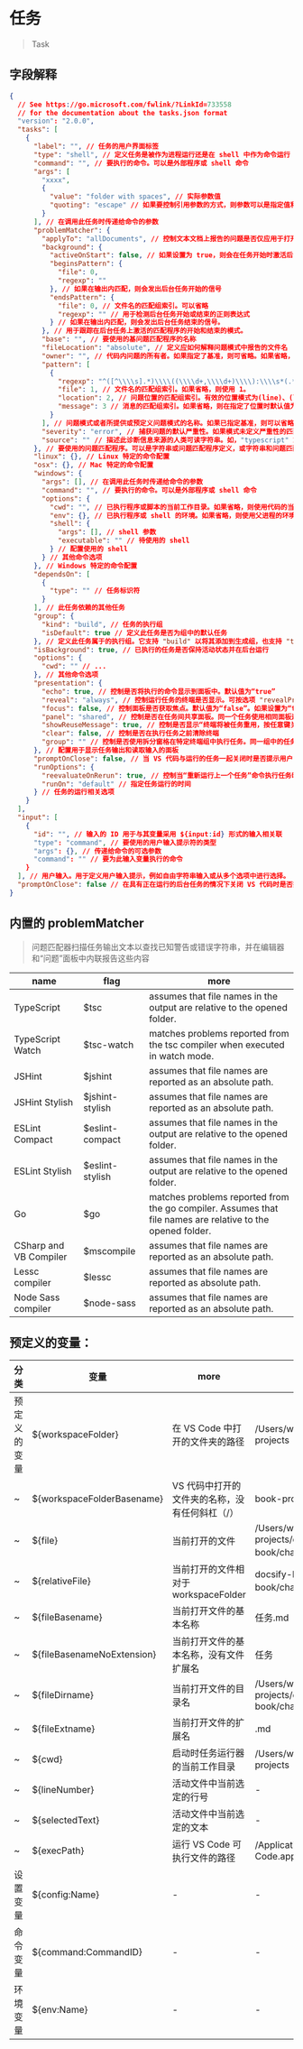 # 任务

> Task

## 字段解释

```json
{
  // See https://go.microsoft.com/fwlink/?LinkId=733558
  // for the documentation about the tasks.json format
  "version": "2.0.0",
  "tasks": [
    {
      "label": "", // 任务的用户界面标签
      "type": "shell", // 定义任务是被作为进程运行还是在 shell 中作为命令运行
      "command": "", // 要执行的命令。可以是外部程序或 shell 命令
      "args": [
        "xxxx",
        {
          "value": "folder with spaces", // 实际参数值
          "quoting": "escape" // 如果要控制引用参数的方式，则参数可以是指定值和引用样式的文字
        }
      ], // 在调用此任务时传递给命令的参数
      "problemMatcher": {
        "applyTo": "allDocuments", // 控制文本文档上报告的问题是否仅应用于打开、关闭或所有文档。
        "background": {
          "activeOnStart": false, // 如果设置为 true，则会在任务开始时激活后台监控。这相当于发出与 beginPattern 匹配的行。
          "beginsPattern": {
            "file": 0,
            "regexp": ""
          }, // 如果在输出内匹配，则会发出后台任务开始的信号
          "endsPattern": {
            "file": 0, // 文件名的匹配组索引。可以省略
            "regexp": "" // 用于检测后台任务开始或结束的正则表达式
          } // 如果在输出内匹配，则会发出后台任务结束的信号。
        }, // 用于跟踪在后台任务上激活的匹配程序的开始和结束的模式。
        "base": "", // 要使用的基问题匹配程序的名称
        "fileLocation": "absolute", // 定义应如何解释问题模式中报告的文件名
        "owner": "", // 代码内问题的所有者。如果指定了基准，则可省略。如果省略，并且未指定基准，则默认值为“外部”。
        "pattern": [
          {
            "regexp": "^([^\\\\s].*)\\\\((\\\\d+,\\\\d+)\\\\):\\\\s*(.*)$", // 用于在输出中查找错误、警告或信息的正则表达式
            "file": 1, // 文件名的匹配组索引。如果省略，则使用 1。
            "location": 2, // 问题位置的匹配组索引。有效的位置模式为(line)、(line,column)和(startLine,startColumn,endLine,endColumn)。如果省略了，将假定(line,column)。
            "message": 3 // 消息的匹配组索引。如果省略，则在指定了位置时默认值为 4，在其他情况下默认值为 5。
          }
        ], // 问题模式或者所提供或预定义问题模式的名称。如果已指定基准，则可以省略。
        "severity": "error", // 捕获问题的默认严重性。如果模式未定义严重性的匹配组，则使用。
        "source": "" // 描述此诊断信息来源的人类可读字符串。如，"typescript" 或 "super lint"。
      }, // 要使用的问题匹配程序。可以是字符串或问题匹配程序定义，或字符串和问题匹配程序数组。
      "linux": {}, // Linux 特定的命令配置
      "osx": {}, // Mac 特定的命令配置
      "windows": {
        "args": [], // 在调用此任务时传递给命令的参数
        "command": "", // 要执行的命令。可以是外部程序或 shell 命令
        "options": {
          "cwd": "", // 已执行程序或脚本的当前工作目录。如果省略，则使用代码的当前工作区根
          "env": {}, // 已执行程序或 shell 的环境。如果省略，则使用父进程的环境
          "shell": {
            "args": [], // shell 参数
            "executable": "" // 待使用的 shell
          } // 配置使用的 shell
        } // 其他命令选项
      }, // Windows 特定的命令配置
      "dependsOn": [
        {
          "type": "" // 任务标识符
        }
      ], // 此任务依赖的其他任务
      "group": {
        "kind": "build", // 任务的执行组
        "isDefault": true // 定义此任务是否为组中的默认任务
      }, // 定义此任务属于的执行组。它支持 "build" 以将其添加到生成组，也支持 "test" 以将其添加到测试组。
      "isBackground": true, // 已执行的任务是否保持活动状态并在后台运行
      "options": {
        "cwd": "" // ...
      }, // 其他命令选项
      "presentation": {
        "echo": true, // 控制是否将执行的命令显示到面板中。默认值为“true”
        "reveal": "always", // 控制运行任务的终端是否显示。可按选项 "revealProblems" 进行替代。默认设置为“始终”。
        "focus": false, // 控制面板是否获取焦点。默认值为“false”。如果设置为“true”，面板也会显示
        "panel": "shared", // 控制是否在任务间共享面板。同一个任务使用相同面板还是每次运行时新创建一个面板。
        "showReuseMessage": true, // 控制是否显示“终端将被任务重用，按任意键关闭”提示.
        "clear": false, // 控制是否在执行任务之前清除终端
        "group": "" // 控制是否使用拆分窗格在特定终端组中执行任务。同一组中的任务（由字符串值指定）将使用拆分终端来代替新的终端面板
      }, // 配置用于显示任务输出和读取输入的面板
      "promptOnClose": false, // 当 VS 代码与运行的任务一起关闭时是否提示用户
      "runOptions": {
        "reevaluateOnRerun": true, // 控制当“重新运行上一个任务”命令执行任务时是否重新评估变量
        "runOn": "default" // 指定任务运行的时间
      } // 任务的运行相关选项
    }
  ],
  "input": [
    {
      "id": "", // 输入的 ID 用于与其变量采用 ${input:id} 形式的输入相关联
      "type": "command", // 要使用的用户输入提示符的类型
      "args": {}, // 传递给命令的可选参数
      "command": "" // 要为此输入变量执行的命令
    }
  ], // 用户输入。用于定义用户输入提示，例如自由字符串输入或从多个选项中进行选择。
  "promptOnClose": false // 在具有正在运行的后台任务的情况下关闭 VS 代码时是否提示用户
}
```

## 内置的 problemMatcher

> 问题匹配器扫描任务输出文本以查找已知警告或错误字符串，并在编辑器和“问题”面板中内联报告这些内容

| name                   | flag             | more                                                                                                       |
| ---------------------- | ---------------- | ---------------------------------------------------------------------------------------------------------- |
| TypeScript             | \$tsc            | assumes that file names in the output are relative to the opened folder.                                   |
| TypeScript Watch       | \$tsc-watch      | matches problems reported from the tsc compiler when executed in watch mode.                               |
| JSHint                 | \$jshint         | assumes that file names are reported as an absolute path.                                                  |
| JSHint Stylish         | \$jshint-stylish | assumes that file names are reported as an absolute path.                                                  |
| ESLint Compact         | \$eslint-compact | assumes that file names in the output are relative to the opened folder.                                   |
| ESLint Stylish         | \$eslint-stylish | assumes that file names in the output are relative to the opened folder.                                   |
| Go                     | \$go             | matches problems reported from the go compiler. Assumes that file names are relative to the opened folder. |
| CSharp and VB Compiler | \$mscompile      | assumes that file names are reported as an absolute path.                                                  |
| Lessc compiler         | \$lessc          | assumes that file names are reported as absolute path.                                                     |
| Node Sass compiler     | \$node-sass      | assumes that file names are reported as an absolute path.                                                  |

## 预定义的变量：

| 分类         | 变量                        | more                                           | 示例                                                                                           |
| ------------ | --------------------------- | ---------------------------------------------- | ---------------------------------------------------------------------------------------------- |
| 预定义的变量 | \${workspaceFolder}         | 在 VS Code 中打开的文件夹的路径                | /Users/wangzhihui/Documents/book-projects                                                      |
| ~            | \${workspaceFolderBasename} | VS 代码中打开的文件夹的名称，没有任何斜杠（/） | book-projects                                                                                  |
| ~            | \${file}                    | 当前打开的文件                                 | /Users/wangzhihui/Documents/book-projects/docsify-books/efficient-book/chapters/vsCode/任务.md |
| ~            | \${relativeFile}            | 当前打开的文件相对于 workspaceFolder           | docsify-books/efficient-book/chapters/vsCode/任务.md                                           |
| ~            | \${fileBasename}            | 当前打开文件的基本名称                         | 任务.md                                                                                        |
| ~            | \${fileBasenameNoExtension} | 当前打开文件的基本名称，没有文件扩展名         | 任务                                                                                           |
| ~            | \${fileDirname}             | 当前打开文件的目录名                           | /Users/wangzhihui/Documents/book-projects/docsify-books/efficient-book/chapters/vsCode         |
| ~            | \${fileExtname}             | 当前打开文件的扩展名                           | .md                                                                                            |
| ~            | \${cwd}                     | 启动时任务运行器的当前工作目录                 | /Users/wangzhihui/Documents/book-projects                                                      |
| ~            | \${lineNumber}              | 活动文件中当前选定的行号                       | -                                                                                              |
| ~            | \${selectedText}            | 活动文件中当前选定的文本                       | -                                                                                              |
| ~            | \${execPath}                | 运行 VS Code 可执行文件的路径                  | /Applications/Visual Studio Code.app/Contents/MacOS/Electron                                   |
| 设置变量     | \${config:Name}             | -                                              | -                                                                                              |
| 命令变量     | \${command:CommandID}       | -                                              | -                                                                                              |
| 环境变量     | \${env:Name}                | -                                              | -                                                                                              |
